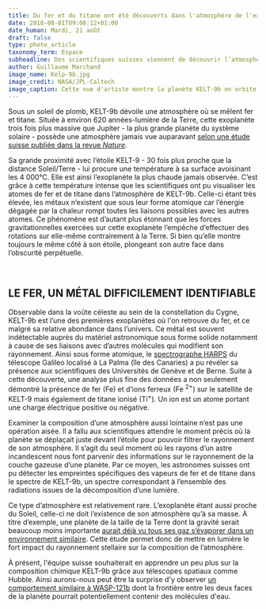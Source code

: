 ```yaml
---
title: Du fer et du titane ont été découverts dans l'atmosphère de l'exoplanète KELT-9b
date: 2018-08-01T09:08:12+01:00
date_human: Mardi, 21 août
draft: false
type: photo_article
taxonomy_term: Espace
subheadline: Des scientifiques suisses viennent de découvrir l’atmosphère peu commune de l’exoplanète KELT-9b. Composée de fer et de titane, elle nous en apprend un peu plus sur la variété des atmosphères dans l'Univers.
author: Guillaume Marchand
image_name: Kelp-9b.jpg
image_credit: NASA/JPL-Caltech
image_caption: Cette vue d'artiste montre la planète KELT-9b en orbite autour de son étoile hôte, KELT-9. C'est la planète géante gazeuse la plus chaude découverte à ce jour.
---
```


<p>Sous un soleil de plomb, KELT-9b dévoile une atmosphère où se mêlent fer et titane. Située à environ 620 années-lumière de la Terre, cette exoplanète trois fois plus massive que Jupiter - la plus grande planète du système solaire - possède une atmosphère jamais vue auparavant <a href="https://www.nature.com/articles/s41586-018-0401-y">selon une étude suisse publiée dans la revue <em>Nature</em></a>.</p>

<p>Sa grande proximité avec l’étoile KELT-9 - 30 fois plus proche que la distance Soleil/Terre - lui procure une température à sa surface avoisinant les 4&nbsp;000°C. Elle est ainsi l’exoplanète la plus chaude jamais observée. C’est grâce à cette température intense que les scientifiques ont pu visualiser les atomes de fer et de titane dans l’atmosphère de KELT-9b. Celle-ci étant très élevée, les métaux n’existent que sous leur forme atomique car l’énergie dégagée par la chaleur rompt toutes les liaisons possibles avec les autres atomes. Ce phénomène est d’autant plus étonnant que les forces gravitationnelles exercées sur cette exoplanète l’empêche d’effectuer des rotations sur elle-même contrairement à la Terre. Si bien qu’elle montre toujours le même côté à son étoile, plongeant son autre face dans l’obscurité perpétuelle.</p>

<p>&nbsp;</p>
<h2>LE FER, UN MÉTAL DIFFICILEMENT IDENTIFIABLE</h2>

<p>Observable dans la voûte céleste au sein de la constellation du Cygne, KELT-9b est l’une des premières exoplanètes où l'on retrouve du fer, et ce malgré sa relative abondance dans l’univers. Ce métal est souvent indétectable auprès du matériel astronomique sous forme solide notamment à cause de ses liaisons avec d’autres molécules qui modifient son rayonnement. Ainsi sous forme atomique, le <a href="https://www.eso.org/public/france/teles-instr/lasilla/36/harps/">spectrographe HARPS</a> du télescope Galileo localisé à La Palma (île des Canaries) a pu révéler sa présence aux scientifiques des Universités de Genève et de Berne. Suite à cette découverte, une analyse plus fine des données a non seulement démontré la présence de fer (Fe) et d’ions ferreux (Fe <sup>2+</sup>) sur le satellite de KELT-9 mais également de titane ionisé (Ti<sup>+</sup>). Un ion est un atome portant une charge électrique positive ou négative.</p>

<p>Examiner la composition d’une atmosphère aussi lointaine n’est pas une opération aisée. Il a fallu aux scientifiques attendre le moment précis où la planète se déplaçait juste devant l’étoile pour pouvoir filtrer le rayonnement de son atmosphère. Il s’agit du seul moment où les rayons d’un astre incandescent nous font parvenir des informations sur le rayonnement de la couche gazeuse d’une planète. Par ce moyen, les astronomes suisses ont pu détecter les empreintes spécifiques des vapeurs de fer et de titane dans le spectre de KELT-9b, un spectre correspondant à l’ensemble des radiations issues de la décomposition d’une lumière.</p>

<p>Ce type d’atmosphère est relativement rare. L’exoplanète étant aussi proche du Soleil, celle-ci&nbsp;ne doit l’existence de son atmosphère qu’à sa masse. À titre d’exemple, une planète de la taille de la Terre dont la gravité serait beaucoup moins importante <a href="http://www.cite-sciences.fr/fr/ressources/science-actualites/detail/news/une-planete-extra-solaire-qui-sevapore-dans-lespace/?tx_news_pi1%5Bcontroller%5D=News&amp;tx_news_pi1%5Baction%5D=detail&amp;cHash=0626f35d624ec61355c32c28b3810d1c">aurait déjà vu tous ses gaz s’évaporer&nbsp;dans un environnement similaire</a>. Cette étude permet donc de mettre en lumière le fort impact du rayonnement stellaire sur la composition de l’atmosphère.</p>

<p>À présent, l'équipe suisse souhaiterait en apprendre un peu plus sur la composition chimique&nbsp;KELT-9b grâce aux&nbsp;télescopes spatiaux comme Hubble. Ainsi aurons-nous peut être la surprise d'y observer <a href="https://www.aanda.org/articles/aa/pdf/forth/aa33059-18.pdf">un comportement similaire à WASP-121b</a> dont la frontière entre les deux faces de la planète pourrait potentiellement contenir des molécules d'eau.</p>
